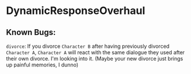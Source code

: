 # DynamicResponseOverhaul

## Known Bugs:

`divorce`: If you divorce `Character B` after having previously divorced `Character A`, `Character A` will react with the same dialogue they used after their own divorce. I'm looking into it. (Maybe your new divorce just brings up painful memories, I dunno)
